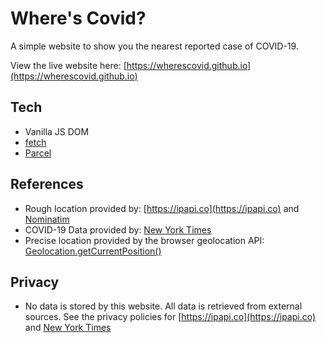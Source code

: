 # Where's Covid?

A simple website to show you the nearest reported case of COVID-19.

View the live website here: [https://wherescovid.github.io](https://wherescovid.github.io)

## Tech

* Vanilla JS DOM
* [fetch](https://developer.mozilla.org/en-US/docs/Web/API/Fetch_API)
* [Parcel](https://parceljs.org/)

## References

* Rough location provided by: [https://ipapi.co](https://ipapi.co) and [Nominatim](https://nominatim.openstreetmap.org/)
* COVID-19 Data provided by: [New York Times](https://www.nytimes.com/interactive/2020/us/coronavirus-us-cases.html)
* Precise location provided by the browser geolocation API: [Geolocation.getCurrentPosition()](https://developer.mozilla.org/en-US/docs/Web/API/Geolocation/getCurrentPosition)

## Privacy

* No data is stored by this website. All data is retrieved from external sources. See the privacy policies for [https://ipapi.co](https://ipapi.co) and [New York Times](https://www.nytimes.com/interactive/2020/us/coronavirus-us-cases.html)